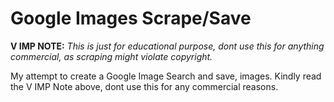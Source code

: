 # Google Images Scrape/Save

**V IMP NOTE:** _This is just for educational purpose, dont use this for anything commercial, as scraping might violate copyright._

My attempt to create a Google Image Search and save, images.
Kindly read the V IMP Note above, dont use this for any commercial reasons.